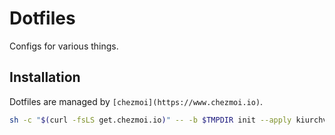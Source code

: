 # Dotfiles

Configs for various things.

## Installation

Dotfiles are managed by `[chezmoi](https://www.chezmoi.io)`.

```sh
sh -c "$(curl -fsLS get.chezmoi.io)" -- -b $TMPDIR init --apply kiurchv
```
